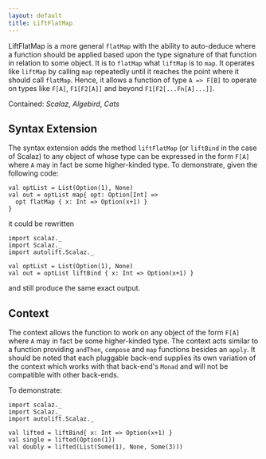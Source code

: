 ```yaml
---
layout: default
title: LiftFlatMap
---
```


LiftFlatMap is a more general `flatMap` with the ability to auto-deduce where a function should be applied based upon the type signature of that function in relation to some object. It is to `flatMap` what `liftMap` is to `map`. It operates like `liftMap` by calling `map` repeatedly until it reaches the point where it should call `flatMap`. Hence, it allows a function of type `A => F[B]` to operate on types like `F[A]`, `F1[F2[A]]` and beyond `F1[F2[...Fn[A]...]]`.

Contained: *Scalaz*, *Algebird*, *Cats*

## Syntax Extension

The syntax extension adds the method `liftFlatMap` (or `liftBind` in the case of Scalaz) to any object of whose type can be expressed in the form `F[A]` where `A` may in fact be some higher-kinded type. To demonstrate, given the following code:

```tut
val optList = List(Option(1), None)
val out = optList map{ opt: Option[Int] =>
  opt flatMap { x: Int => Option(x+1) }
}
```

it could be rewritten

```tut
import scalaz._
import Scalaz._
import autolift.Scalaz._

val optList = List(Option(1), None)
val out = optList liftBind { x: Int => Option(x+1) }
```

and still produce the same exact output.

## Context

The context allows the function to work on any object of the form `F[A]` where `A` may in fact be some higher-kinded type. The context acts similar to a function providing `andThen`, `compose` and `map` functions besides an `apply`. It should be noted that each pluggable back-end supplies its own variation of the context which works with that back-end's `Monad` and will not be compatible with other back-ends.

To demonstrate:

```tut
import scalaz._
import Scalaz._
import autolift.Scalaz._

val lifted = liftBind{ x: Int => Option(x+1) }
val single = lifted(Option(1))
val doubly = lifted(List(Some(1), None, Some(3)))
```